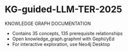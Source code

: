 # KG-guided-LLM-TER-2025
KNOWLEDGE GRAPH DOCUMENTATION
- Contains 35 concepts, 135 prerequisite relationships
- Open knowledge_graph.graphml with Gephi/yEd
- For interactive exploration, use Neo4j Desktop
